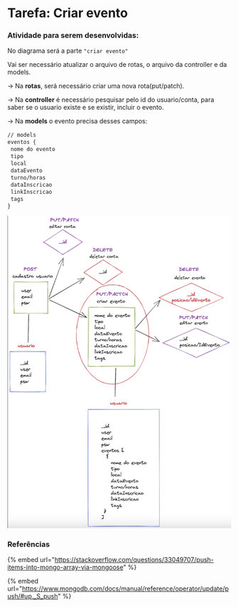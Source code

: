 # Tarefa: Criar evento

### Atividade para serem desenvolvidas:

No diagrama será a parte `"criar evento"`

Vai ser necessário atualizar o arquivo de rotas, o arquivo da controller e da models.

\-> Na **rotas**, será necessário criar uma nova rota(put/patch).

\-> Na **controller** é necessário pesquisar pelo id do usuario/conta, para saber se o usuario existe e se existir, incluir o evento.

\-> Na **models** o evento precisa desses campos:

```
// models
eventos {
 nome do evento
 tipo
 local
 dataEvento
 turno/horas
 dataInscricao
 linkInscricao
 tags
} 
```

![](<../../.gitbook/assets/image (4).png>)



### Referências

{% embed url="https://stackoverflow.com/questions/33049707/push-items-into-mongo-array-via-mongoose" %}

{% embed url="https://www.mongodb.com/docs/manual/reference/operator/update/push/#up._S_push" %}
